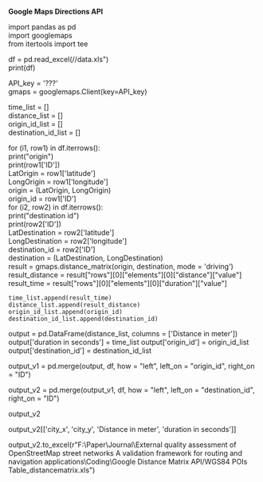 __Google Maps Directions API__ <br>

import pandas as pd <br>
import googlemaps <br>
from itertools import tee <br>

df = pd.read_excel(//data.xls") <br>
print(df) <br>

API_key = '???' <br>
gmaps = googlemaps.Client(key=API_key) <br>

time_list = [] <br>
distance_list = [] <br>
origin_id_list = [] <br>
destination_id_list = [] <br>

for (i1, row1) in df.iterrows(): <br>
  print("origin") <br>
  print(row1['ID']) <br>
  LatOrigin = row1['latitude'] <br>
  LongOrigin = row1['longitude'] <br>
  origin = (LatOrigin, LongOrigin) <br>
  origin_id = row1['ID'] <br>
  for (i2, row2) in  df.iterrows(): <br>
    print("destination id") <br>
    print(row2['ID']) <br>
    LatDestination = row2['latitude'] <br>
    LongDestination = row2['longitude'] <br>
    destination_id = row2['ID'] <br>
    destination = (LatDestination, LongDestination) <br>
    result = gmaps.distance_matrix(origin, destination, mode = 'driving') <br>
    result_distance = result["rows"][0]["elements"][0]["distance"]["value"] <br>
    result_time = result["rows"][0]["elements"][0]["duration"]["value"] <br>

    
    time_list.append(result_time)
    distance_list.append(result_distance)
    origin_id_list.append(origin_id)
    destination_id_list.append(destination_id)
    
output = pd.DataFrame(distance_list, columns = ['Distance in meter'])
output['duration in seconds'] = time_list
output['origin_id'] = origin_id_list
output['destination_id'] = destination_id_list    

output_v1 = pd.merge(output, df, how = "left", left_on = "origin_id", right_on = "ID")

output_v2 = pd.merge(output_v1, df, how = "left", left_on = "destination_id", right_on = "ID")

output_v2

output_v2[['city_x', 'city_y', 'Distance in meter', 'duration in seconds']]

output_v2.to_excel(r"F:\Paper\Journal\External quality assessment of OpenStreetMap street networks A validation framework for routing and navigation applications\Coding\Google Distance Matrix API/WGS84 POIs Table_distancematrix.xls")
